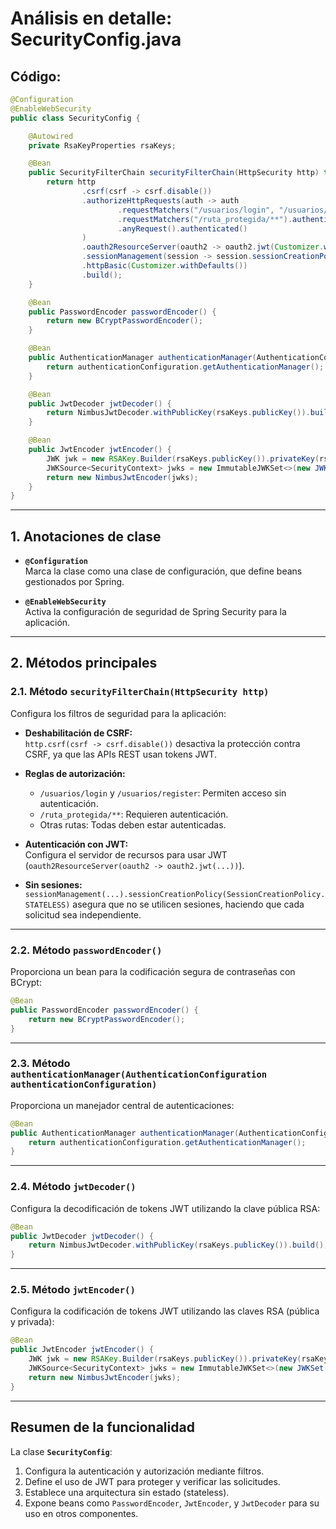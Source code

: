 
# Análisis en detalle: SecurityConfig.java

## Código:
```java
@Configuration
@EnableWebSecurity
public class SecurityConfig {

    @Autowired
    private RsaKeyProperties rsaKeys;

    @Bean
    public SecurityFilterChain securityFilterChain(HttpSecurity http) throws Exception {
        return http
                .csrf(csrf -> csrf.disable())
                .authorizeHttpRequests(auth -> auth
                        .requestMatchers("/usuarios/login", "/usuarios/register").permitAll()
                        .requestMatchers("/ruta_protegida/**").authenticated()
                        .anyRequest().authenticated()
                )
                .oauth2ResourceServer(oauth2 -> oauth2.jwt(Customizer.withDefaults()))
                .sessionManagement(session -> session.sessionCreationPolicy(SessionCreationPolicy.STATELESS))
                .httpBasic(Customizer.withDefaults())
                .build();
    }

    @Bean
    public PasswordEncoder passwordEncoder() {
        return new BCryptPasswordEncoder();
    }

    @Bean
    public AuthenticationManager authenticationManager(AuthenticationConfiguration authenticationConfiguration) throws Exception {
        return authenticationConfiguration.getAuthenticationManager();
    }

    @Bean
    public JwtDecoder jwtDecoder() {
        return NimbusJwtDecoder.withPublicKey(rsaKeys.publicKey()).build();
    }

    @Bean
    public JwtEncoder jwtEncoder() {
        JWK jwk = new RSAKey.Builder(rsaKeys.publicKey()).privateKey(rsaKeys.privateKey()).build();
        JWKSource<SecurityContext> jwks = new ImmutableJWKSet<>(new JWKSet(jwk));
        return new NimbusJwtEncoder(jwks);
    }
}
```

---

## 1. Anotaciones de clase
- **`@Configuration`**  
  Marca la clase como una clase de configuración, que define beans gestionados por Spring.

- **`@EnableWebSecurity`**  
  Activa la configuración de seguridad de Spring Security para la aplicación.

---

## 2. Métodos principales

### **2.1. Método `securityFilterChain(HttpSecurity http)`**
Configura los filtros de seguridad para la aplicación:

- **Deshabilitación de CSRF:**  
  `http.csrf(csrf -> csrf.disable())` desactiva la protección contra CSRF, ya que las APIs REST usan tokens JWT.

- **Reglas de autorización:**
  - `/usuarios/login` y `/usuarios/register`: Permiten acceso sin autenticación.
  - `/ruta_protegida/**`: Requieren autenticación.
  - Otras rutas: Todas deben estar autenticadas.

- **Autenticación con JWT:**  
  Configura el servidor de recursos para usar JWT (`oauth2ResourceServer(oauth2 -> oauth2.jwt(...))`).

- **Sin sesiones:**  
  `sessionManagement(...).sessionCreationPolicy(SessionCreationPolicy.STATELESS)` asegura que no se utilicen sesiones, haciendo que cada solicitud sea independiente.

---

### **2.2. Método `passwordEncoder()`**
Proporciona un bean para la codificación segura de contraseñas con BCrypt:

```java
@Bean
public PasswordEncoder passwordEncoder() {
    return new BCryptPasswordEncoder();
}
```

---

### **2.3. Método `authenticationManager(AuthenticationConfiguration authenticationConfiguration)`**
Proporciona un manejador central de autenticaciones:

```java
@Bean
public AuthenticationManager authenticationManager(AuthenticationConfiguration authenticationConfiguration) throws Exception {
    return authenticationConfiguration.getAuthenticationManager();
}
```

---

### **2.4. Método `jwtDecoder()`**
Configura la decodificación de tokens JWT utilizando la clave pública RSA:

```java
@Bean
public JwtDecoder jwtDecoder() {
    return NimbusJwtDecoder.withPublicKey(rsaKeys.publicKey()).build();
}
```

---

### **2.5. Método `jwtEncoder()`**
Configura la codificación de tokens JWT utilizando las claves RSA (pública y privada):

```java
@Bean
public JwtEncoder jwtEncoder() {
    JWK jwk = new RSAKey.Builder(rsaKeys.publicKey()).privateKey(rsaKeys.privateKey()).build();
    JWKSource<SecurityContext> jwks = new ImmutableJWKSet<>(new JWKSet(jwk));
    return new NimbusJwtEncoder(jwks);
}
```

---

## Resumen de la funcionalidad
La clase **`SecurityConfig`**:
1. Configura la autenticación y autorización mediante filtros.
2. Define el uso de JWT para proteger y verificar las solicitudes.
3. Establece una arquitectura sin estado (stateless).
4. Expone beans como `PasswordEncoder`, `JwtEncoder`, y `JwtDecoder` para su uso en otros componentes.


